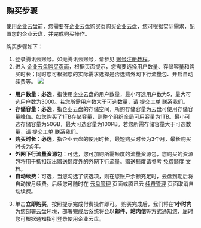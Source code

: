 ## 购买步骤

使用企业云盘前，您需要在企业云盘购买页购买企业云盘，您可根据实际需求，配置您的企业云盘，并完成购买操作。

购买步骤如下：

1. 登录腾讯云账号。如无腾讯云账号，请参见 [账号注册教程](https://cloud.tencent.com/document/product/378/17985)。
2. 进入 [企业云盘购买页面](https://buy.cloud.tencent.com/cofile)，根据页面提示，您需要选择用户数量、存储容量和购买时长；同时您可根据您的实际需求选择是否选购外网下行流量包、开启自动续费等。
![](https://qcloudimg.tencent-cloud.cn/raw/ef8ce928acbe78e2bcccb887e8d44020.png)
 - **用户数量**：**必选**，指使用企业云盘的用户数量，最小可选用户数为5，最大可选用户数为3000。若您所需用户数大于可选数量，请 [提交工单](https://console.cloud.tencent.com/workorder/category) 联系我们。
 - **存储容量**：**必选**，指企业云盘的存储空间，所购存储容量为云盘可使用存储容量峰值。如您购买了1TB存储容量，则整个组织全局可用容量为1TB。最小可选存储容量为50GB，最大可选容量为100PB。若您所需存储容量大于可选数量，请 [提交工单](https://console.cloud.tencent.com/workorder/category) 联系我们。
 - **购买时长**：**必选**，指企业云盘的使用时长，最短购买时长为3个月，最长购买时长为5年。
 - **外网下行流量资源包**：可选，您可加购所需额度的流量资源包，您购买的资源包将用于抵扣超出赠送额度外的外网下行流量。赠送额度请参考 [免费额度](https://cloud.tencent.com/document/product/1339/68344) 文档。
 - **自动续费**：可选，当您勾选了该选项，则在您账户余额充足时，云盘到期后将自动按月续费。后续您可随时在 [云盘管理](https://console.cloud.tencent.com/smh/official-list) 页面或腾讯云 [续费管理](https://console.cloud.tencent.com/account/renewal) 页面取消自动续费。
3. 单击**立即购买**，按照提示完成付费操作即可。
购买完成后，我们将在**1小时内**为您部署云盘环境，部署完成后系统将会以**邮件、站内信**等方式通知您，届时您可根据通知指引登录使用企业云盘。
